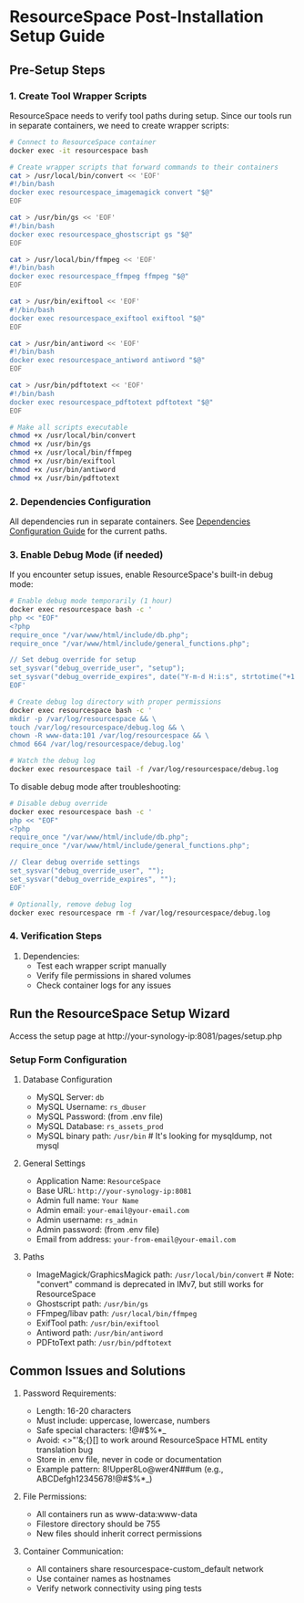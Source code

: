 # ResourceSpace Post-Installation Setup Guide

## Pre-Setup Steps

### 1. Create Tool Wrapper Scripts
ResourceSpace needs to verify tool paths during setup. Since our tools run in separate containers, we need to create wrapper scripts:

```bash
# Connect to ResourceSpace container
docker exec -it resourcespace bash

# Create wrapper scripts that forward commands to their containers
cat > /usr/local/bin/convert << 'EOF'
#!/bin/bash
docker exec resourcespace_imagemagick convert "$@"
EOF

cat > /usr/bin/gs << 'EOF'
#!/bin/bash
docker exec resourcespace_ghostscript gs "$@"
EOF

cat > /usr/local/bin/ffmpeg << 'EOF'
#!/bin/bash
docker exec resourcespace_ffmpeg ffmpeg "$@"
EOF

cat > /usr/bin/exiftool << 'EOF'
#!/bin/bash
docker exec resourcespace_exiftool exiftool "$@"
EOF

cat > /usr/bin/antiword << 'EOF'
#!/bin/bash
docker exec resourcespace_antiword antiword "$@"
EOF

cat > /usr/bin/pdftotext << 'EOF'
#!/bin/bash
docker exec resourcespace_pdftotext pdftotext "$@"
EOF

# Make all scripts executable
chmod +x /usr/local/bin/convert
chmod +x /usr/bin/gs
chmod +x /usr/local/bin/ffmpeg
chmod +x /usr/bin/exiftool
chmod +x /usr/bin/antiword
chmod +x /usr/bin/pdftotext
```

### 2. Dependencies Configuration
All dependencies run in separate containers. See [Dependencies Configuration Guide](dependencies/00_table_of_contents.md) for the current paths.

### 3. Enable Debug Mode (if needed)
If you encounter setup issues, enable ResourceSpace's built-in debug mode:

```bash
# Enable debug mode temporarily (1 hour)
docker exec resourcespace bash -c '
php << "EOF"
<?php
require_once "/var/www/html/include/db.php";
require_once "/var/www/html/include/general_functions.php";

// Set debug override for setup
set_sysvar("debug_override_user", "setup");
set_sysvar("debug_override_expires", date("Y-m-d H:i:s", strtotime("+1 hour")));
EOF'

# Create debug log directory with proper permissions
docker exec resourcespace bash -c '
mkdir -p /var/log/resourcespace && \
touch /var/log/resourcespace/debug.log && \
chown -R www-data:101 /var/log/resourcespace && \
chmod 664 /var/log/resourcespace/debug.log'

# Watch the debug log
docker exec resourcespace tail -f /var/log/resourcespace/debug.log
```

To disable debug mode after troubleshooting:
```bash
# Disable debug override
docker exec resourcespace bash -c '
php << "EOF"
<?php
require_once "/var/www/html/include/db.php";
require_once "/var/www/html/include/general_functions.php";

// Clear debug override settings
set_sysvar("debug_override_user", "");
set_sysvar("debug_override_expires", "");
EOF'

# Optionally, remove debug log
docker exec resourcespace rm -f /var/log/resourcespace/debug.log
```

### 4. Verification Steps
1. Dependencies:
   - Test each wrapper script manually
   - Verify file permissions in shared volumes
   - Check container logs for any issues

## Run the ResourceSpace Setup Wizard
Access the setup page at http://your-synology-ip:8081/pages/setup.php

### Setup Form Configuration
1. Database Configuration
   - MySQL Server: `db`
   - MySQL Username: `rs_dbuser`
   - MySQL Password: (from .env file)
   - MySQL Database: `rs_assets_prod`
   - MySQL binary path: `/usr/bin` # It's looking for mysqldump, not mysql

2. General Settings
   - Application Name: `ResourceSpace`
   - Base URL: `http://your-synology-ip:8081`
   - Admin full name: `Your Name`
   - Admin email: `your-email@your-email.com`
   - Admin username: `rs_admin`
   - Admin password: (from .env file)
   - Email from address: `your-from-email@your-email.com`

3. Paths
    - ImageMagick/GraphicsMagick path: `/usr/local/bin/convert`  # Note: "convert" command is deprecated in IMv7, but still works for ResourceSpace
    - Ghostscript path: `/usr/bin/gs`
    - FFmpeg/libav path: `/usr/local/bin/ffmpeg`
    - ExifTool path: `/usr/bin/exiftool`
    - Antiword path: `/usr/bin/antiword`
    - PDFtoText path: `/usr/bin/pdftotext`

## Common Issues and Solutions

1. Password Requirements:
   - Length: 16-20 characters
   - Must include: uppercase, lowercase, numbers
   - Safe special characters: !@#$%*_
   - Avoid: <>"'&;{}[] to work around ResourceSpace HTML entity translation bug
   - Store in .env file, never in code or documentation
   - Example pattern: 8!Upper8Lo@wer4N##um (e.g., ABCDefgh12345678!@#$%*_)

2. File Permissions:
   - All containers run as www-data:www-data
   - Filestore directory should be 755
   - New files should inherit correct permissions

3. Container Communication:
   - All containers share resourcespace-custom_default network
   - Use container names as hostnames
   - Verify network connectivity using ping tests
